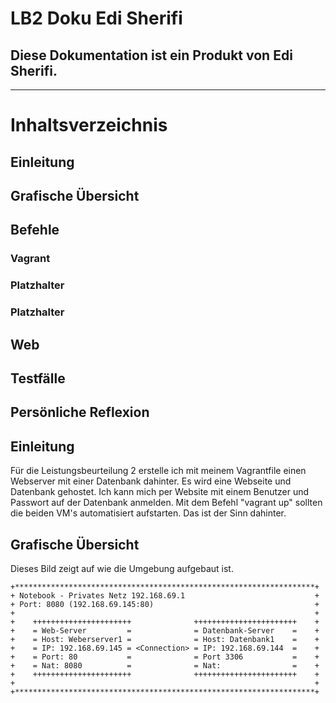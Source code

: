 # LB2 Doku Edi Sherifi 
## Diese Dokumentation ist ein Produkt von Edi Sherifi. 
----------------------------------------------------------------------------
# **Inhaltsverzeichnis**
## Einleitung
## Grafische Übersicht
## Befehle
### Vagrant
### Platzhalter
### Platzhalter
## Web
## Testfälle
## Persönliche Reflexion

## Einleitung
Für die Leistungsbeurteilung 2 erstelle ich mit meinem Vagrantfile einen Webserver mit einer Datenbank dahinter. Es wird eine Webseite und Datenbank gehostet. Ich kann mich per Website mit einem Benutzer und Passwort auf der Datenbank anmelden. Mit dem Befehl "vagrant up" sollten die beiden VM's automatisiert aufstarten. Das ist der Sinn dahinter. 

## Grafische Übersicht
Dieses Bild zeigt auf wie die Umgebung aufgebaut ist. 

    +*******************************************************************+
    + Notebook - Privates Netz 192.168.69.1                             +                 
    + Port: 8080 (192.168.69.145:80)                                    +	
    +                                                                   +	
    +    ++++++++++++++++++++++              +++++++++++++++++++++++    +
    +    = Web-Server         =              = Datenbank-Server    =    +       
    +    = Host: Weberserver1 =              = Host: Datenbank1    =    +
    +    = IP: 192.168.69.145 = <Connection> = IP: 192.168.69.144  =    +
    +    = Port: 80           =              = Port 3306           =    +
    +    = Nat: 8080          =              = Nat:                =    +
    +    ++++++++++++++++++++++              +++++++++++++++++++++++    +
    +                                                                   +	
    +*******************************************************************+
